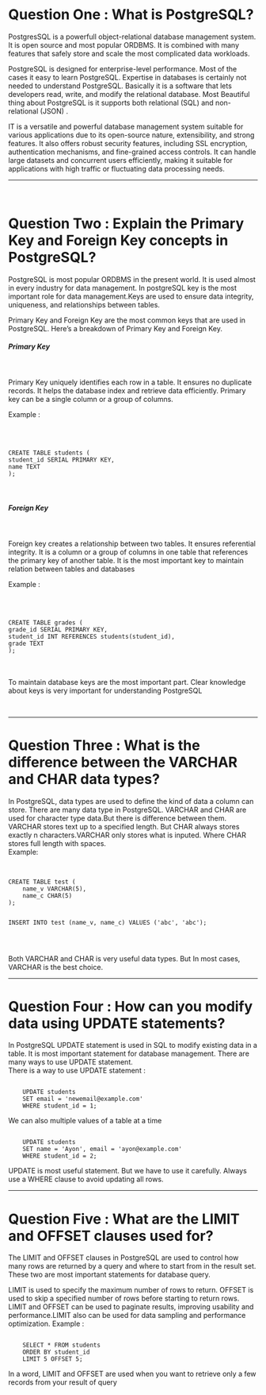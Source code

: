 <h1>Question One : What is PostgreSQL?</h1>
<p>
PostgresSQL is a powerfull object-relational database management system. It is open source and most popular ORDBMS. It is combined with many features that safely store and scale the most complicated data workloads. <br>

PostgreSQL is designed for enterprise-level performance. Most of the cases it easy to learn PostgreSQL. Expertise in databases is certainly not needed to understand PostgreSQL. Basically it is a software that lets developers read, write, and modify the relational database. Most Beautiful thing about PostgreSQL is it supports both relational (SQL) and non-relational (JSON) . <br>

IT is a versatile and powerful database management system suitable for various applications due to its open-source nature, extensibility, and strong features. It also offers robust security features, including SSL encryption, authentication mechanisms, and fine-grained access controls. It can handle large datasets and concurrent users efficiently, making it suitable for applications with high traffic or fluctuating data processing needs. 
</p>
<hr>
<br>




<h1>Question Two : Explain the Primary Key and Foreign Key concepts in PostgreSQL?</h1>
<p>
PostgreSQL is most popular ORDBMS in the present world. It is used almost in every industry for data management. In postgreSQL key is the most important role for data management.Keys are used to ensure data integrity, uniqueness, and relationships between tables. <br>

Primary Key and Foreign Key are the most common keys that are used in PostgreSQL. Here’s a breakdown of Primary Key and Foreign Key. <br></p>



<h5>Primary Key</h5><br>
<p>
Primary Key uniquely identifies each row in a table. It ensures no duplicate records. It helps the database index and retrieve data efficiently. Primary key can be a single column or a group of columns. <br>

Example : 
</p>
<br>
<br>
<code>
CREATE TABLE students (
student_id SERIAL PRIMARY KEY,
name TEXT
);
</code>
<br>
<br>
<h5>Foreign Key</h5><br>
<p>
Foreign key creates a relationship between two tables. It ensures referential integrity. It is a column or a group of columns in one table that references the primary key of another table. It is the most important key to maintain relation between tables and databases <br>

Example : 
</p>
<br>
<br>
<code>
CREATE TABLE grades (
grade_id SERIAL PRIMARY KEY,
student_id INT REFERENCES students(student_id),
grade TEXT
);
</code>
<br>
<br>
<p>To maintain database keys are the most important part. Clear knowledge about keys is very important for understanding PostgreSQL</p>
<br>
<hr>


<h1>Question Three : What is the difference between the VARCHAR and CHAR data types?</h1>
<p>
In PostgreSQL, data types are used to define the kind of data a column can store. There are many data type in PostgreSQL. VARCHAR and CHAR are used for character type data.But there is difference between them. <br>
VARCHAR stores text up to a specified length. But CHAR always stores exactly n characters.VARCHAR only stores what is inputed. Where CHAR stores full length with spaces.<br>
Example:
</p><br>
<code>
CREATE TABLE test (
    name_v VARCHAR(5),
    name_c CHAR(5)
);

INSERT INTO test (name_v, name_c) VALUES ('abc', 'abc');

</code>
<br>
<p>Both VARCHAR and CHAR is very useful data types. But In most cases, VARCHAR is the best choice.</p>
<hr>




<h1>Question Four : How can you modify data using UPDATE statements?</h1>
<p>
In PostgreSQL UPDATE statement is used in SQL to modify existing data in a table. It is most important statement for database management. There are many ways to use UPDATE statement.<br>
There is a way to use UPDATE statement : 
</p>
<code>
    UPDATE students
    SET email = 'newemail@example.com'
    WHERE student_id = 1;
</code>
<p>We can also multiple values of a table at a time</p>
<code>
    UPDATE students
    SET name = 'Ayon', email = 'ayon@example.com'
    WHERE student_id = 2;
</code>
<p>UPDATE is most useful statement. But we have to use it carefully. Always use a WHERE clause to avoid updating all rows.</p>
<hr>


<h1>Question Five : What are the LIMIT and OFFSET clauses used for?</h1>
<p>
The LIMIT and OFFSET clauses in PostgreSQL are used to control how many rows are returned by a query and where to start from in the result set. These two are most important statements for database query. <br>

LIMIT is used to specify the maximum number of rows to return. OFFSET is used to skip a specified number of rows before starting to return rows. LIMIT and OFFSET can be used to paginate results, improving usability and performance.LIMIT also can be used for data sampling and performance optimization.
Example :
</p>
<code>
    SELECT * FROM students
    ORDER BY student_id
    LIMIT 5 OFFSET 5;
</code>
<p>In a word, LIMIT and OFFSET are used when you want to retrieve only a few records from your result of query</p>